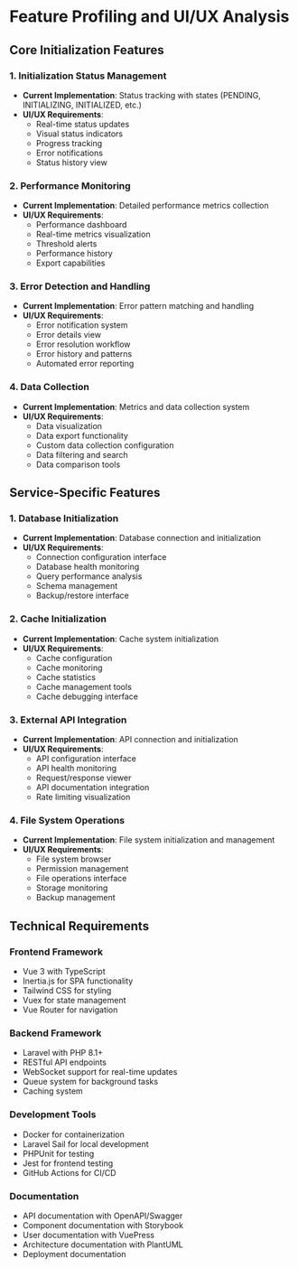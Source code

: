 # Feature Profiling and UI/UX Analysis

## Core Initialization Features

### 1. Initialization Status Management
- **Current Implementation**: Status tracking with states (PENDING, INITIALIZING, INITIALIZED, etc.)
- **UI/UX Requirements**:
  - Real-time status updates
  - Visual status indicators
  - Progress tracking
  - Error notifications
  - Status history view

### 2. Performance Monitoring
- **Current Implementation**: Detailed performance metrics collection
- **UI/UX Requirements**:
  - Performance dashboard
  - Real-time metrics visualization
  - Threshold alerts
  - Performance history
  - Export capabilities

### 3. Error Detection and Handling
- **Current Implementation**: Error pattern matching and handling
- **UI/UX Requirements**:
  - Error notification system
  - Error details view
  - Error resolution workflow
  - Error history and patterns
  - Automated error reporting

### 4. Data Collection
- **Current Implementation**: Metrics and data collection system
- **UI/UX Requirements**:
  - Data visualization
  - Data export functionality
  - Custom data collection configuration
  - Data filtering and search
  - Data comparison tools

## Service-Specific Features

### 1. Database Initialization
- **Current Implementation**: Database connection and initialization
- **UI/UX Requirements**:
  - Connection configuration interface
  - Database health monitoring
  - Query performance analysis
  - Schema management
  - Backup/restore interface

### 2. Cache Initialization
- **Current Implementation**: Cache system initialization
- **UI/UX Requirements**:
  - Cache configuration
  - Cache monitoring
  - Cache statistics
  - Cache management tools
  - Cache debugging interface

### 3. External API Integration
- **Current Implementation**: API connection and initialization
- **UI/UX Requirements**:
  - API configuration interface
  - API health monitoring
  - Request/response viewer
  - API documentation integration
  - Rate limiting visualization

### 4. File System Operations
- **Current Implementation**: File system initialization and management
- **UI/UX Requirements**:
  - File system browser
  - Permission management
  - File operations interface
  - Storage monitoring
  - Backup management

## Technical Requirements

### Frontend Framework
- Vue 3 with TypeScript
- Inertia.js for SPA functionality
- Tailwind CSS for styling
- Vuex for state management
- Vue Router for navigation

### Backend Framework
- Laravel with PHP 8.1+
- RESTful API endpoints
- WebSocket support for real-time updates
- Queue system for background tasks
- Caching system

### Development Tools
- Docker for containerization
- Laravel Sail for local development
- PHPUnit for testing
- Jest for frontend testing
- GitHub Actions for CI/CD

### Documentation
- API documentation with OpenAPI/Swagger
- Component documentation with Storybook
- User documentation with VuePress
- Architecture documentation with PlantUML
- Deployment documentation 